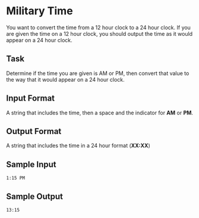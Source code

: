 # Military Time  
 
You want to convert the time from a 12 hour clock to a 24 hour clock. If you are given the time on a 12 hour clock, you should output the time as it would appear on a 24 hour clock.   
 
## Task
Determine if the time you are given is AM or PM, then convert that value to the way that it would appear on a 24 hour clock. 
 
## Input Format
A string that includes the time, then a space and the indicator for **AM** or **PM**. 
 
## Output Format 
A string that includes the time in a 24 hour format (**XX:XX**) 
 
## Sample Input

```
1:15 PM 
```
## Sample Output

```
13:15
```